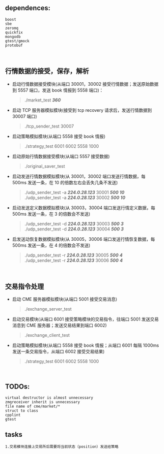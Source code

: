 
## dependences: 
    boost
    sbe
    zeromq
    quickfix
    mongodb
    gtest/gmock
    protobuf

<br>   

## 行情数据的接受，保存，解析


* 启动行情数据接受模块(从端口 30001，30002 接受行情数据；发送原始数据到 5557 端口，发送 book 情报到 5558 端口)：
	> ./market_test ***360***

* 启动 TCP 服务器模拟模块(接受到 tcp recovery 请求后，发送行情数据到 30007 端口)
	> ./tcp_sender_test 30007

* 启动策略模拟模块(从端口 5558 接受 book 情报)
	> ./strategy_test 6001 6002 5558 1000

* 启动原始行情数据接受模块(从端口 5557 接受数据)
	> ./original_saver_test

* 启动发送行情数据模拟模块(从 30001，30002 端口发送行情数据，每 500ms 发送一条，在 10 的倍数左右会丢失几条不发送)
	> ./udp_sender_test -a ***224.0.28.123*** 30001 ***500*** ***10***  
	> ./udp_sender_test -a ***224.0.28.123*** 30002 ***500*** ***10***

* 启动发送定义数据模拟模块(从 30003，30004 端口发送行情定义数据，每 500ms 发送一条，在 3 的倍数会不发送)
	> ./udp_sender_test -d ***224.0.28.123*** 30003 ***500*** ***3***  
	> ./udp_sender_test -d ***224.0.28.123*** 30004 ***500*** ***3***
	
* 启发送动恢复数据模拟模块(从 30005，30006 端口发送行情恢复数据，每 500ms 发送一条，在 4 的倍数会不发送)
	> ./udp_sender_test -r ***224.0.28.123*** 30005 ***500*** ***4***  
	> ./udp_sender_test -r ***224.0.28.123*** 30006 ***500*** ***4***

<br>

## 交易指令处理

* 启动 CME 服务器模拟模块(从端口 5001 接受交易消息)
	> ./exchange_server_test	

* 启动交易模块(从端口 6001 接受策略模块的交易指令，往端口 5001 发送交易消息到 CME 服务器；发送交易结果到端口 6002)
	> ./exchange_client_test


* 启动策略模拟模块(从端口 5558 接受 book 情报；从端口 6001 每隔 1000ms 发送一条交易指令，从端口 6002 接受交易结果)
	> ./strategy_test 6001 6002 5558 1000

<br>

## TODOs:
	virtual destructor is almost unnecessary
	zmqreceiver inherit is unnecessary
	file name of cme/market/*
	struct to class
	cpplint
	gtest
	
## tasks	
	1.交易模块连接上交易所后需要将当前状态（position）发送给策略
	
